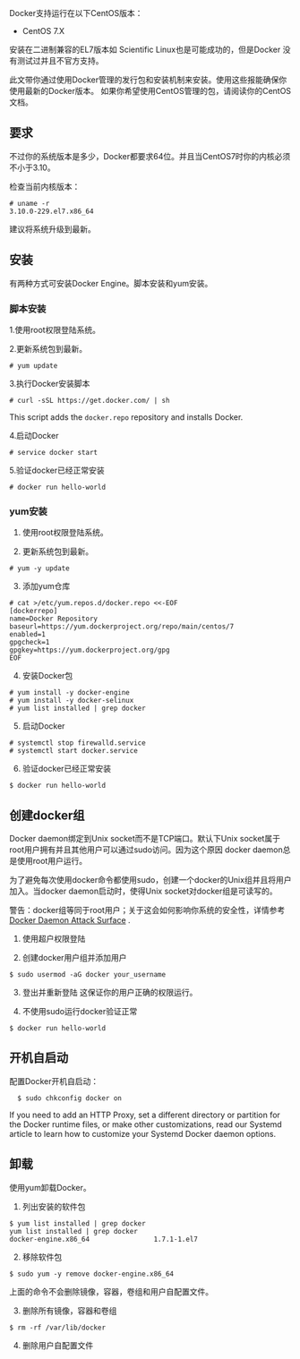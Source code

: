Docker支持运行在以下CentOS版本：

* CentOS 7.X

安装在二进制兼容的EL7版本如 Scientific Linux也是可能成功的，但是Docker
没有测试过并且不官方支持。

此文带你通过使用Docker管理的发行包和安装机制来安装。使用这些报能确保你使用最新的Docker版本。
如果你希望使用CentOS管理的包，请阅读你的CentOS文档。

## 要求

不过你的系统版本是多少，Docker都要求64位。并且当CentOS7时你的内核必须不小于3.10。

检查当前内核版本：
```shell
# uname -r
3.10.0-229.el7.x86_64
```
建议将系统升级到最新。

## 安装
有两种方式可安装Docker Engine。脚本安装和yum安装。

### 脚本安装
1.使用root权限登陆系统。

2.更新系统包到最新。

```shell
# yum update
```
3.执行Docker安装脚本

```shell
# curl -sSL https://get.docker.com/ | sh
```
This script adds the `docker.repo` repository and installs Docker.

4.启动Docker
```shell
# service docker start
```

5.验证docker已经正常安装
```shell
# docker run hello-world
```

### yum安装

1. 使用root权限登陆系统。

2. 更新系统包到最新。
```shell
# yum -y update
```
3. 添加yum仓库
```shell
# cat >/etc/yum.repos.d/docker.repo <<-EOF
[dockerrepo]
name=Docker Repository
baseurl=https://yum.dockerproject.org/repo/main/centos/7
enabled=1
gpgcheck=1
gpgkey=https://yum.dockerproject.org/gpg
EOF
```

4. 安装Docker包
```shell
# yum install -y docker-engine
# yum install -y docker-selinux
# yum list installed | grep docker
```

5. 启动Docker
```shell
# systemctl stop firewalld.service
# systemctl start docker.service
```

6. 验证docker已经正常安装
```shell
$ docker run hello-world
```

## 创建docker组
Docker daemon绑定到Unix socket而不是TCP端口。默认下Unix socket属于root用户拥有并且其他用户可以通过sudo访问。因为这个原因
docker daemon总是使用root用户运行。

为了避免每次使用docker命令都使用sudo，创建一个docker的Unix组并且将用户加入。当docker daemon启动时，使得Unix socket对docker组是可读写的。

警告：docker组等同于root用户；关于这会如何影响你系统的安全性，详情参考
[Docker Daemon Attack Surface](https://docs.docker.com/articles/security/#docker-daemon-attack-surface) .

1. 使用超户权限登陆

2. 创建docker用户组并添加用户
```shell
$ sudo usermod -aG docker your_username
```
3. 登出并重新登陆
这保证你的用户正确的权限运行。

4. 不使用sudo运行docker验证正常
```shell
$ docker run hello-world
```
## 开机自启动

配置Docker开机自启动：
```shell
  $ sudo chkconfig docker on
```
If you need to add an HTTP Proxy, set a different directory or partition for the Docker runtime files, or make other customizations, read our Systemd article to learn how to customize your Systemd Docker daemon options.

## 卸载

使用yum卸载Docker。

1. 列出安装的软件包
```shell
$ yum list installed | grep docker
yum list installed | grep docker
docker-engine.x86_64                1.7.1-1.el7
```
2. 移除软件包
```shell
$ sudo yum -y remove docker-engine.x86_64
```
上面的命令不会删除镜像，容器，卷组和用户自配置文件。

3. 删除所有镜像，容器和卷组
```shell
$ rm -rf /var/lib/docker
```
4. 删除用户自配置文件
